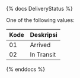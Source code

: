 {% docs DeliveryStatus %}

One of the following values:

| **Kode** | **Deskripsi**      |
|----------|--------------------|
| 01       | Arrived            |
| 02       | In Transit         |

{% enddocs %}
